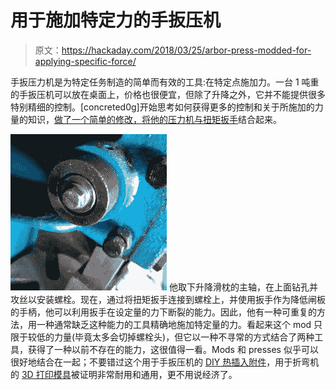 # 用于施加特定力的手扳压机

> 原文：<https://hackaday.com/2018/03/25/arbor-press-modded-for-applying-specific-force/>

手扳压力机是为特定任务制造的简单而有效的工具:在特定点施加力。一台 1 吨重的手扳压机可以放在桌面上，价格也很便宜，但除了升降之外，它并不能提供很多特别精细的控制。[concreted0g]开始思考如何获得更多的控制和关于所施加的力量的知识，[做了一个简单的修改，将他的压力机与扭矩扳手](http://concretedog.blogspot.ca/2018/03/quick-arbour-press-modification.html)结合起来。

[![](img/443434688428ee2da6ba37863eea033d.png)](https://hackaday.com/wp-content/uploads/2018/03/arbor-press-torque-bolt-closeup.jpg) 他取下升降滑枕的主轴，在上面钻孔并攻丝以安装螺栓。现在，通过将扭矩扳手连接到螺栓上，并使用扳手作为降低闸板的手柄，他可以利用扳手在设定量的力下断裂的能力。因此，他有一种可重复的方法，用一种通常缺乏这种能力的工具精确地施加特定量的力。看起来这个 mod 只限于较低的力量(毕竟太多会切掉螺栓头)，但它以一种不寻常的方式结合了两种工具，获得了一种以前不存在的能力，这很值得一看。Mods 和 presses 似乎可以很好地结合在一起；不要错过这个用于手扳压机的 [DIY 热插入附件](https://hackaday.com/2015/03/06/diy-thermal-insert-press/)，用于折弯机的 [3D 打印模具](https://hackaday.com/2018/01/14/aluminum-no-match-for-3d-printed-press-brake-dies/)被证明非常耐用和通用，更不用说经济了。